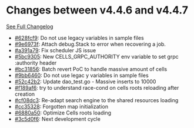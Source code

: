 # Changes between v4.4.6 and v4.4.7

[See Full Changelog](https://github.com/pydio/cells/compare/v4.4.6...v4.4.7)

- [#628fcf9](https://github.com/pydio/cells/commit/628fcf9dae464bcaebbee455b372d6e84d1a819d): Do not use legacy variables in sample files
- [#9e6973f](https://github.com/pydio/cells/commit/9e6973fa6f9e3d61a6ac960653ab07cfe1624e83): Attach debug.Stack to error when recovering a job.
- [#a391a79](https://github.com/pydio/cells/commit/a391a79869f1f138765532a4d2ab1b622de3ed8a): Fix scheduler JS issue
- [#5bc9305](https://github.com/pydio/cells/commit/5bc9305502c7a4490ab51d533aceeb97ae7d09ef): New CELLS_GRPC_AUTHORITY env variable to set grpc :authority header
- [#bc31856](https://github.com/pydio/cells/commit/bc31856dd3979f96e51831bfe6e44815f2e87b4d): Batch revert PoC to handle massive amount of cells
- [#9bb6460](https://github.com/pydio/cells/commit/9bb646049f67e3c6b9b12acfd5879d55adff1a87): Do not use legac y variables in sample files
- [#52c42b2](https://github.com/pydio/cells/commit/52c42b2cbcdeb37381d95a87ed381610be6d4d82): Update dao_test.go - Massive inserts to 10000
- [#f189af6](https://github.com/pydio/cells/commit/f189af682d5fee50300dbd463dfe2eb65ce1255a): try to understand race-cond on cells roots reloading after creation
- [#cf08dc3](https://github.com/pydio/cells/commit/cf08dc3595d4368f2b061b68a0ed9ad310f571e8): Re-adapt search engine to the shared resources loading
- [#cc35328](https://github.com/pydio/cells/commit/cc353284cefe557c93c5e0e005b5be0bf2e9baca): Forgotten map initialization
- [#6880a50](https://github.com/pydio/cells/commit/6880a5096b58d7007387c92f3a23e7d427129c29): Optimize Cells roots loading
- [#3c5d0f6](https://github.com/pydio/cells/commit/3c5d0f6d188afbd1297f86e926164122d0aef6f4): Next development cycle
